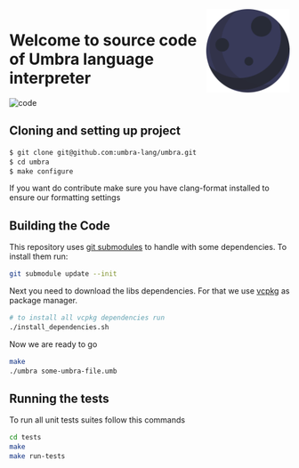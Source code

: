 <img src=".github/logo.svg" width="150px" align="right"/>

# Welcome to source code of Umbra language interpreter

![code](https://img.shields.io/github/languages/code-size/umbra-lang/umbra)

## Cloning and setting up project

```sh
$ git clone git@github.com:umbra-lang/umbra.git
$ cd umbra
$ make configure
```

If you want do contribute make sure you have clang-format installed to ensure our formatting settings

## Building the Code

This repository uses [git submodules](https://git-scm.com/book/en/v2/Git-Tools-Submodules) to handle with some dependencies. To install them run:

```sh
git submodule update --init
```

Next you need to download the libs dependencies. For that we use [vcpkg](https://vcpkg.io/en/index.html) as package manager.

```sh
# to install all vcpkg dependencies run
./install_dependencies.sh
```
Now we are ready to go

```sh
make
./umbra some-umbra-file.umb
```
## Running the tests

To run all unit tests suites follow this commands

```sh
cd tests
make
make run-tests
```
